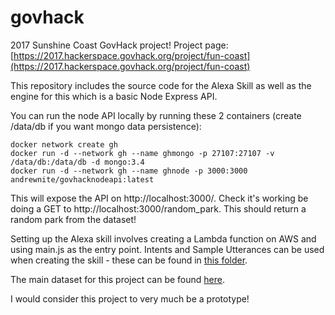 # govhack
2017 Sunshine Coast GovHack project!  Project page: [https://2017.hackerspace.govhack.org/project/fun-coast](https://2017.hackerspace.govhack.org/project/fun-coast)

This repository includes the source code for the Alexa Skill as well as the engine for this which is a basic Node Express API.

You can run the node API locally by running these 2 containers (create /data/db if you want mongo data persistence):
```
docker network create gh
docker run -d --network gh --name ghmongo -p 27107:27107 -v /data/db:/data/db -d mongo:3.4
docker run -d --network gh --name ghnode -p 3000:3000 andrewnite/govhacknodeapi:latest
```
This will expose the API on http://localhost:3000/.  Check it's working be doing a GET to http://localhost:3000/random_park.  This should return a random park from the dataset!

Setting up the Alexa skill involves creating a Lambda function on AWS and using main.js as the entry point.  Intents and Sample Utterances can be used when creating the skill - these can be found in [this folder](https://github.com/andrewnite/govhack/tree/master/AlexaApp/speechAssets).

The main dataset for this project can be found [here](https://data.sunshinecoast.qld.gov.au/Recreation/Parks-Sunshine-Coast-List/u7w3-88wx).

I would consider this project to very much be a prototype!
